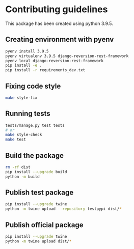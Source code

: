 # Contributing guidelines

This package has been created using python 3.9.5.

## Creating environment with pyenv

```sh
pyenv install 3.9.5
pyenv virtualenv 3.9.5 django-reversion-rest-framework
pyenv local django-reversion-rest-framework
pip install -e .
pip install -r requirements_dev.txt
```

## Fixing code style

```sh
make style-fix
```


## Running tests

```sh
tests/manage.py test tests
# or
make style-check
make test
```


## Build the package

```sh
rm -rf dist
pip install --upgrade build
python -m build
```


## Publish test package

```sh
pip install --upgrade twine
python -m twine upload --repository testpypi dist/*
```


## Publish official package

```sh
pip install --upgrade twine
python -m twine upload dist/*
```

